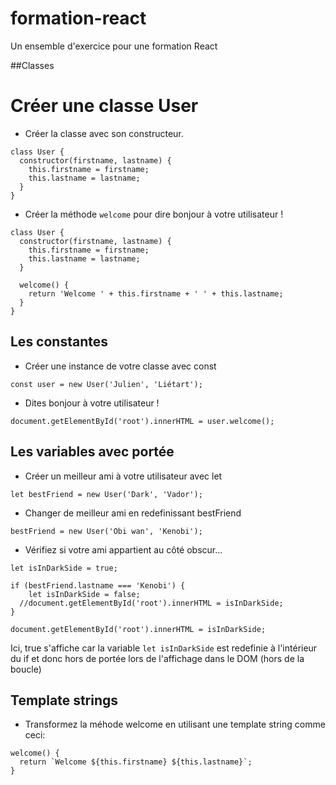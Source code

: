 # formation-react
Un ensemble d'exercice pour une formation React

##Classes

# Créer une classe User

- Créer la classe avec son constructeur.

```
class User {
  constructor(firstname, lastname) {
    this.firstname = firstname;
    this.lastname = lastname;
  }
}
```

- Créer la méthode `welcome` pour dire bonjour à votre utilisateur !

```
class User {
  constructor(firstname, lastname) {
    this.firstname = firstname;
    this.lastname = lastname;
  }
  
  welcome() {
    return 'Welcome ' + this.firstname + ' ' + this.lastname; 
  }
}
```

## Les constantes

- Créer une instance de votre classe avec const

`const user = new User('Julien', 'Liétart');`

- Dites bonjour à votre utilisateur !

`document.getElementById('root').innerHTML = user.welcome();`

## Les variables avec portée

- Créer un meilleur ami à votre utilisateur avec let

`let bestFriend = new User('Dark', 'Vador');`

- Changer de meilleur ami en redefinissant bestFriend

`bestFriend = new User('Obi wan', 'Kenobi');`

- Vérifiez si votre ami appartient au côté obscur...

```
let isInDarkSide = true;

if (bestFriend.lastname === 'Kenobi') {
	let isInDarkSide = false;
  //document.getElementById('root').innerHTML = isInDarkSide;
}

document.getElementById('root').innerHTML = isInDarkSide;
```

Ici, true s'affiche car la variable `let isInDarkSide` est redefinie à l'intérieur du if et donc hors de portée lors de l'affichage dans le DOM (hors de la boucle)

## Template strings

- Transformez la méhode welcome en utilisant une template string comme ceci:

```
welcome() {
  return `Welcome ${this.firstname} ${this.lastname}`; 
}
```
